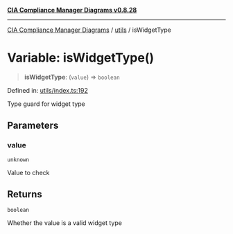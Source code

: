 [**CIA Compliance Manager Diagrams v0.8.28**](../../README.md)

***

[CIA Compliance Manager Diagrams](../../modules.md) / [utils](../README.md) / isWidgetType

# Variable: isWidgetType()

> **isWidgetType**: (`value`) => `boolean`

Defined in: [utils/index.ts:192](https://github.com/Hack23/cia-compliance-manager/blob/7619f76b35999bc4eb3f6ff6c1e77c13be78f250/src/utils/index.ts#L192)

Type guard for widget type

## Parameters

### value

`unknown`

Value to check

## Returns

`boolean`

Whether the value is a valid widget type
